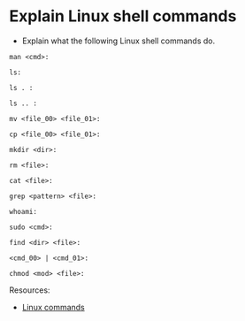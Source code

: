 # Explain Linux shell commands

- Explain what the following Linux shell commands do.

```text
man <cmd>:

ls:

ls . :

ls .. :

mv <file_00> <file_01>:

cp <file_00> <file_01>:

mkdir <dir>:

rm <file>:

cat <file>:

grep <pattern> <file>:

whoami:

sudo <cmd>:

find <dir> <file>:

<cmd_00> | <cmd_01>:

chmod <mod> <file>:

```


Resources:

- [Linux commands](https://www.howtogeek.com/412055/37-important-linux-commands-you-should-know/)
